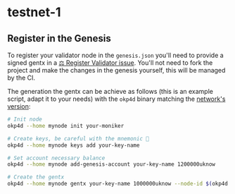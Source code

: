 # testnet-1

## Register in the Genesis

To register your validator node in the `genesis.json` you'll need to provide a signed gentx in a [⚖️ Register Validator issue](https://github.com/okp4/networks/issues). You'll not need to fork the project and make the changes in the genesis yourself, this will be managed by the CI.

The generation the gentx can be achieve as follows (this is an example script, adapt it to your needs) with the `okp4d` binary matching the [network's version](/chains/testnet-1/version.txt):

```sh
# Init node
okp4d --home mynode init your-moniker

# Create keys, be careful with the mnemonic 👀
okp4d --home mynode keys add your-key-name

# Set account necessary balance
okp4d --home mynode add-genesis-account your-key-name 1200000uknow

# Create the gentx
okp4d --home mynode gentx your-key-name 1000000uknow --node-id $(okp4d --home mynode tendermint show-node-id) --chain-id okp4-testnet-1
```

